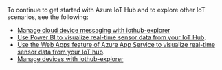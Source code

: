 To continue to get started with Azure IoT Hub and to explore other IoT scenarios, see the following:

- [Manage cloud device messaging with iothub-explorer](../articles/iot-hub/iot-hub-explorer-cloud-device-messaging.md)
- [Use Power BI to visualize real-time sensor data from your IoT Hub](../articles/iot-hub/iot-hub-live-data-visualization-in-power-bi.md).
- [Use the Web Apps feature of Azure App Service to visualize real-time sensor data from your IoT hub](../articles/iot-hub/iot-hub-live-data-visualization-in-web-apps.md).
- [Manage devices with iothub-explorer](../articles/iot-hub/iot-hub-device-management-iothub-explorer.md)
